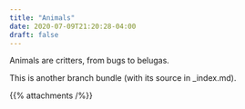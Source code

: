 ```yaml
---
title: "Animals"
date: 2020-07-09T21:20:28-04:00
draft: false
---
```


Animals are critters, from bugs to belugas.

This is another branch bundle (with its source in _index.md).

{{% attachments /%}}
